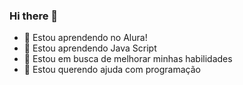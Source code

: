 ### Hi there 👋

- 🔭 Estou aprendendo no Alura!
- 🌱 Estou aprendendo Java Script
- 👯 Estou em busca de melhorar minhas habilidades
- 🤔 Estou querendo ajuda com programação
